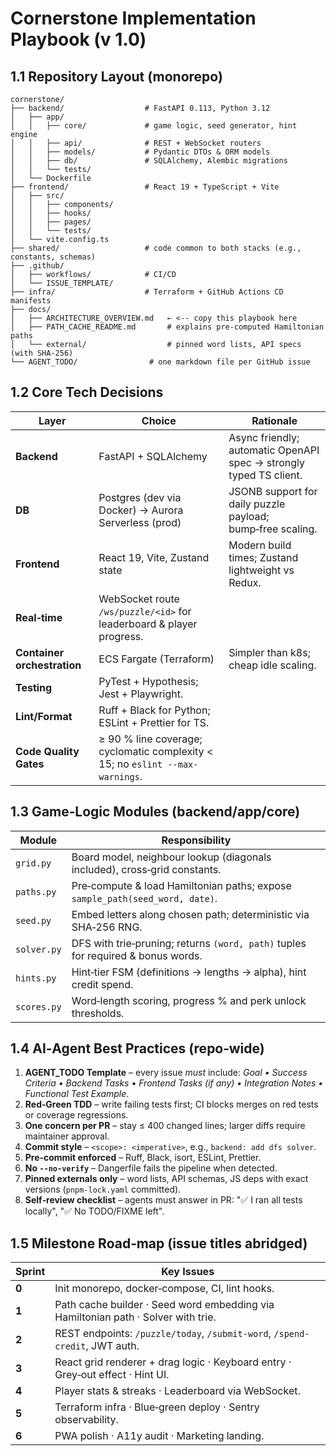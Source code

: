 # Cornerstone Implementation Playbook (v 1.0)

## 1.1 Repository Layout (monorepo)

```
cornerstone/
├── backend/                  # FastAPI 0.113, Python 3.12
│   ├── app/
│   │   ├── core/             # game logic, seed generator, hint engine
│   │   ├── api/              # REST + WebSocket routers
│   │   ├── models/           # Pydantic DTOs & ORM models
│   │   ├── db/               # SQLAlchemy, Alembic migrations
│   │   └── tests/
│   └── Dockerfile
├── frontend/                 # React 19 + TypeScript + Vite
│   ├── src/
│   │   ├── components/
│   │   ├── hooks/
│   │   ├── pages/
│   │   └── tests/
│   └── vite.config.ts
├── shared/                   # code common to both stacks (e.g., constants, schemas)
├── .github/
│   ├── workflows/            # CI/CD
│   └── ISSUE_TEMPLATE/
├── infra/                    # Terraform + GitHub Actions CD manifests
├── docs/
│   ├── ARCHITECTURE_OVERVIEW.md   ← <‑‑ copy this playbook here
│   ├── PATH_CACHE_README.md       # explains pre‑computed Hamiltonian paths
│   └── external/                  # pinned word lists, API specs (with SHA‑256)
└── AGENT_TODO/                # one markdown file per GitHub issue
```

## 1.2 Core Tech Decisions

| Layer                       | Choice                                                                        | Rationale                                                          |
| --------------------------- | ----------------------------------------------------------------------------- | ------------------------------------------------------------------ |
| **Backend**                 | FastAPI + SQLAlchemy                                                          | Async friendly; automatic OpenAPI spec → strongly typed TS client. |
| **DB**                      | Postgres (dev via Docker) → Aurora Serverless (prod)                          | JSONB support for daily puzzle payload; bump‑free scaling.         |
| **Frontend**                | React 19, Vite, Zustand state                                                 | Modern build times; Zustand lightweight vs Redux.                  |
| **Real‑time**               | WebSocket route `/ws/puzzle/<id>` for leaderboard & player progress.          |                                                                    |
| **Container orchestration** | ECS Fargate (Terraform)                                                       | Simpler than k8s; cheap idle scaling.                              |
| **Testing**                 | PyTest + Hypothesis; Jest + Playwright.                                       |                                                                    |
| **Lint/Format**             | Ruff + Black for Python; ESLint + Prettier for TS.                            |                                                                    |
| **Code Quality Gates**      | ≥ 90 % line coverage; cyclomatic complexity < 15; no `eslint --max-warnings`. |                                                                    |

## 1.3 Game‑Logic Modules (backend/app/core)

| Module      | Responsibility                                                                   |
| ----------- | -------------------------------------------------------------------------------- |
| `grid.py`   | Board model, neighbour lookup (diagonals included), cross‑grid constants.        |
| `paths.py`  | Pre‑compute & load Hamiltonian paths; expose `sample_path(seed_word, date)`.     |
| `seed.py`   | Embed letters along chosen path; deterministic via SHA‑256 RNG.                  |
| `solver.py` | DFS with trie‑pruning; returns `(word, path)` tuples for required & bonus words. |
| `hints.py`  | Hint‑tier FSM (definitions → lengths → alpha), hint credit spend.                |
| `scores.py` | Word‑length scoring, progress % and perk unlock thresholds.                      |

## 1.4 AI‑Agent Best Practices (repo‑wide)

1. **AGENT\_TODO Template** – every issue *must* include:
   *Goal • Success Criteria • Backend Tasks • Frontend Tasks (if any) • Integration Notes • Functional Test Example*.
2. **Red‑Green TDD** – write failing tests first; CI blocks merges on red tests or coverage regressions.
3. **One concern per PR** – stay ≤ 400 changed lines; larger diffs require maintainer approval.
4. **Commit style** – `<scope>: <imperative>`, e.g., `backend: add dfs solver`.
5. **Pre‑commit enforced** – Ruff, Black, isort, ESLint, Prettier.
6. **No `--no‑verify`** – Dangerfile fails the pipeline when detected.
7. **Pinned externals only** – word lists, API schemas, JS deps with exact versions (`pnpm-lock.yaml` committed).
8. **Self‑review checklist** – agents must answer in PR: "✅ I ran all tests locally", "✅ No TODO/FIXME left".

## 1.5 Milestone Road‑map (issue titles abridged)

| Sprint | Key Issues                                                                        |
| ------ | --------------------------------------------------------------------------------- |
| **0**  | Init monorepo, docker‑compose, CI, lint hooks.                                    |
| **1**  | Path cache builder · Seed word embedding via Hamiltonian path · Solver with trie. |
| **2**  | REST endpoints: `/puzzle/today`, `/submit-word`, `/spend-credit`, JWT auth.       |
| **3**  | React grid renderer + drag logic · Keyboard entry · Grey‑out effect · Hint UI.    |
| **4**  | Player stats & streaks · Leaderboard via WebSocket.                               |
| **5**  | Terraform infra · Blue‑green deploy · Sentry observability.                       |
| **6**  | PWA polish · A11y audit · Marketing landing.                                      |